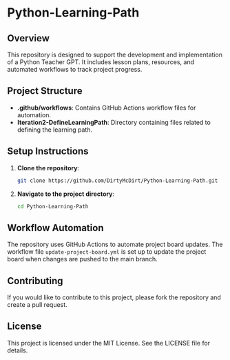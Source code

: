 # Python-Learning-Path

## Overview
This repository is designed to support the development and implementation of a Python Teacher GPT. It includes lesson plans, resources, and automated workflows to track project progress.

## Project Structure
- **.github/workflows**: Contains GitHub Actions workflow files for automation.
- **Iteration2-DefineLearningPath**: Directory containing files related to defining the learning path.

## Setup Instructions
1. **Clone the repository**:
    ```bash
    git clone https://github.com/DirtyMcDirt/Python-Learning-Path.git
    ```
2. **Navigate to the project directory**:
    ```bash
    cd Python-Learning-Path
    ```

## Workflow Automation
The repository uses GitHub Actions to automate project board updates. The workflow file `update-project-board.yml` is set up to update the project board when changes are pushed to the main branch.

## Contributing
If you would like to contribute to this project, please fork the repository and create a pull request.

## License
This project is licensed under the MIT License. See the LICENSE file for details.

